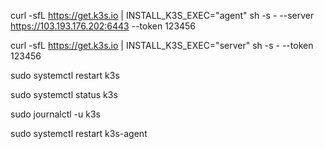 curl -sfL https://get.k3s.io | INSTALL_K3S_EXEC="agent" sh -s - --server https://103.193.176.202:6443 --token 123456

curl -sfL https://get.k3s.io | INSTALL_K3S_EXEC="server" sh -s - --token 123456

sudo systemctl restart k3s

sudo systemctl status k3s

sudo journalctl -u k3s

sudo systemctl restart k3s-agent